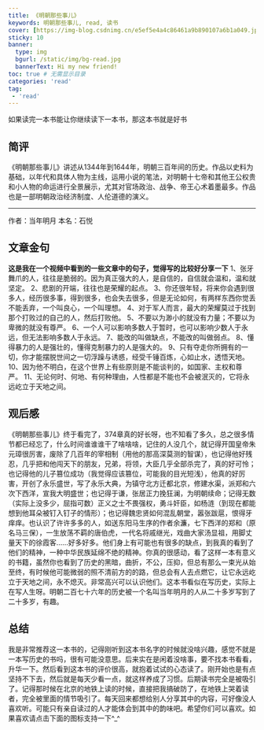 ```yaml
---
title: 《明朝那些事儿》
keywords: 明朝那些事儿, read, 读书
cover: [https://img-blog.csdnimg.cn/e5ef5e4a4c86461a9b890107a6b1a049.jpeg]
sticky: 10
banner: 
  type: img
  bgurl: /static/img/bg-read.jpg
  bannerText: Hi my new friend!
toc: true # 无需显示目录
categories: 'read'
tag: 
 - 'read'
---
```

如果读完一本书能让你继续读下一本书，那这本书就是好书

## 简评
《明朝那些事儿》讲述从1344年到1644年，明朝三百年间的历史。作品以史料为基础，以年代和具体人物为主线，运用小说的笔法，对明朝十七帝和其他王公权贵和小人物的命运进行全景展示，尤其对官场政治、战争、帝王心术着墨最多。作品也是一部明朝政治经济制度、人伦道德的演义。 
  ***
作者：当年明月 
本名：石悦
## 文章金句
**这是我在一个视频中看到的一些文章中的句子，觉得写的比较好分享一下**
1、张牙舞爪的人，往往是脆弱的。因为真正强大的人，是自信的，自信就会温和，温和就坚定。 
2、悲剧的开端，往往也是荣耀的起点。 
3、你还很年轻，将来你会遇到很多人，经历很多事，得到很多，也会失去很多，但是无论如何，有两样东西你觉丢不能丢弃，一个叫良心，一个叫理想。 
4、对于军人而言，最大的荣耀莫过于找到那个打败过的自己的人，然后打败他。 
5、不要以为渺小的就没有力量；不要以为卑微的就没有尊严。 
6、一个人可以影响多数人于暂时，也可以影响少数人于永远，但无法影响多数人于永远。 
7、能改的叫做缺点，不能改的叫做弱点。 
8、懂得暴力的人是强壮的，懂得克制暴力的人是强大的。 
9、只有夺走你所拥有的一切，你才能摆脱世间之一切浮躁与诱惑，经受千锤百炼，心如止水，透悟天地。 
10、因为他不明白，在这个世界上有些原则是不能谈判的，如国家、主权和尊严。 
11、无论何时、何地、有何种理由，人性都是不能也不会被泯灭的，它将永远屹立于天地之间。 
## 观后感
《明朝那些事儿》终于看完了，374章真的好长呀，也不知看了多久，总之很多情节都已经忘了，什么时间谁谁谁干了啥啥啥，记住的人没几个，就记得开国皇帝朱元璋很厉害，废除了几百年的宰相制（用他的那高深莫测的智谋），也记得他好残忍，几乎把和他闯天下的朋友，兄弟，将领，大臣几乎全部杀完了，真的好可怜；也记得他的儿子篡位成功（我觉得应该篡位，可能我的目光短浅），他真的好厉害，开创了永乐盛世，写了永乐大典，为镇守北方迁都北京，修建水渠，派郑和六次下西洋，宣我大明盛世；也记得于谦，张居正力挽狂澜，为明朝续命；记得无数（实际上没多少，屈指可数）正义之士不畏强权，勇斗奸臣，如杨涟（到现在都能想到他耳朵被钉入钉子的情形）；也记得魏忠贤如何混乱朝堂，嚣张跋扈，恨得牙痒痒。也认识了许许多多的人，如送东阳马生序的作者余濂，七下西洋的郑和（原名马三保），一生放荡不羁的唐伯虎，一代名将戚继光，戏曲大家汤显祖，用脚丈量天下的徐霞客……好多好多。他们身上有可能也有很多的缺点，到我真的看到了他们的精神，一种中华民族延绵不绝的精神。你真的很感动，看了这样一本有意义的书籍，虽然你也看到了历史的黑暗，曲折，不公，压抑，但总有那么一束光从始至终，有时候他可能微弱的照不清前方的的路，但总会有人去点燃它，让它永远屹立于天地之间，永不熄灭。非常高兴可以认识他们。这本书看似在写历史，实际上在写人生呀。明朝二百七十六年的历史被一个名叫当年明月的人从二十多岁写到了二十多岁，有趣。
## 总结
我是非常推荐这一本书的，记得刚听到这本书名字的时候就没啥兴趣，感觉不就是一本写历史的书吗，很有可能没意思。后来实在是闲着没啥事，要不找本书看看，升华一下。然后看到这本书的评价很高，就抱着试试的心态读了。刚开始也是有点坚持不下去，然后就是每天少看一点，就这样养成了习惯。后期读书完全是被吸引了。记得那时候在北京的地铁上读的时候，直接把我搞破防了，在地铁上哭着读者，完全被里面的情节吸引了。每天回来都想给别人分享其中的内容，可好像没人喜欢听。可能只有亲自读过的人才能体会到其中的韵味吧。希望你们可以喜欢。如果喜欢请点击下面的图标支持一下^_^